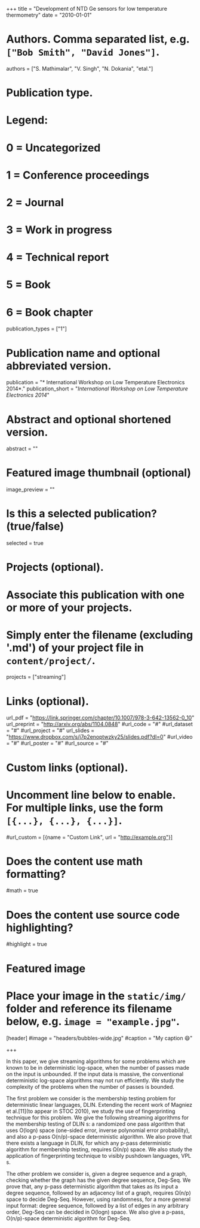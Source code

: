 +++
title = "Development of NTD Ge sensors for low temperature thermometry"
date = "2010-01-01"

     


# Authors. Comma separated list, e.g. `["Bob Smith", "David Jones"]`.
authors = ["S. Mathimalar", "V. Singh", "N. Dokania", "etal."]

# Publication type.
# Legend:
# 0 = Uncategorized
# 1 = Conference proceedings
# 2 = Journal
# 3 = Work in progress
# 4 = Technical report
# 5 = Book
# 6 = Book chapter
publication_types = ["1"]

# Publication name and optional abbreviated version.
publication = "* International Workshop on Low Temperature Electronics 2014*."
publication_short = "*International Workshop on Low Temperature Electronics 2014*"

# Abstract and optional shortened version.
abstract = ""

# Featured image thumbnail (optional)
image_preview = ""

# Is this a selected publication? (true/false)
selected = true

# Projects (optional).
#   Associate this publication with one or more of your projects.
#   Simply enter the filename (excluding '.md') of your project file in `content/project/`.
projects = ["streaming"]

# Links (optional).
url_pdf =  "https://link.springer.com/chapter/10.1007/978-3-642-13562-0_10"
url_preprint = "http://arxiv.org/abs/1104.0848"
#url_code = "#"
#url_dataset = "#"
#url_project = "#"
url_slides = "https://www.dropbox.com/s/j7p2enoptwzky25/slides.pdf?dl=0"
#url_video = "#"
#url_poster = "#"
#url_source = "#"

# Custom links (optional).
#   Uncomment line below to enable. For multiple links, use the form `[{...}, {...}, {...}]`.
#url_custom = [{name = "Custom Link", url = "http://example.org"}]

# Does the content use math formatting?
#math = true

# Does the content use source code highlighting?
#highlight = true

# Featured image
# Place your image in the `static/img/` folder and reference its filename below, e.g. `image = "example.jpg"`.
[header]
#image = "headers/bubbles-wide.jpg"
#caption = "My caption :smile:"

+++

In this paper, we give streaming algorithms for some problems which are known to be in deterministic log-space, when the number of passes made on the input is unbounded. If the input data is massive, the conventional deterministic log-space algorithms may not run efficiently. We study the complexity of the problems when the number of passes is bounded. 

The first problem we consider is the membership testing problem for deterministic linear languages, DLIN. Extending the recent work of Magniez et al.[11](to appear in STOC 2010), we study the use of fingerprinting technique for this problem. We give the following streaming algorithms for the membership testing of DLIN s: a randomized one pass algorithm that uses O(logn) space (one-sided error, inverse polynomial error probability), and also a p-pass O(n/p)-space deterministic algorithm. We also prove that there exists a language in DLIN, for which any p-pass deterministic algorithm for membership testing, requires Ω(n/p) space. We also study the application of fingerprinting technique to visibly pushdown languages, VPL s. 

The other problem we consider is, given a degree sequence and a graph, checking whether the graph has the given degree sequence, Deg-Seq. We prove that, any p-pass deterministic algorithm that takes as its input a degree sequence, followed by an adjacency list of a graph, requires Ω(n/p) space to decide Deg-Seq. However, using randomness, for a more general input format: degree sequence, followed by a list of edges in any arbitrary order, Deg-Seq can be decided in O(logn) space. We also give a p-pass, O(n/p)-space deterministic algorithm for Deg-Seq.